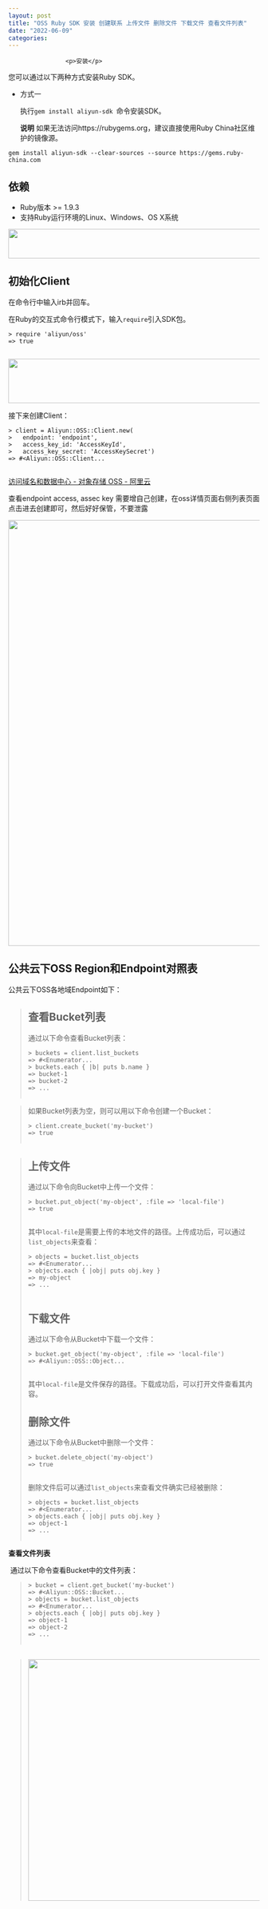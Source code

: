 ```yaml
---
layout: post
title: "OSS Ruby SDK 安装 创建联系 上传文件 删除文件 下载文件 查看文件列表"
date: "2022-06-09"
categories: 
---
```


                    <p>安装</p> 
<p id="p-5gi-vdc-nhg">您可以通过以下两种方式安装Ruby SDK。</p> 
<ul id="ul-8x5-twa-mwc"><li id="li-eya-yqf-252">方式一 <p id="p-a86-npo-7dr">执行<code id="codeph-qrh-r5v-d5o">gem install aliyun-sdk </code>命令安装SDK。</p> <p><strong>说明</strong> 如果无法访问https://rubygems.org，建议直接使用Ruby China社区维护的镜像源。</p> </li></ul>
<pre><code>gem install aliyun-sdk --clear-sources --source https://gems.ruby-china.com </code></pre> 
<h2 id="title-55z-d3l-apj">依赖</h2> 
<ul id="ul-bxe-tfy-4vc">
<li id="li-zjj-xrx-c0y">Ruby版本 &gt;= 1.9.3</li>
<li id="li-3le-8qu-d16">支持Ruby运行环境的Linux、Windows、OS X系统</li>
</ul>
<p><img alt="" height="59" src="https://img-blog.csdnimg.cn/02c6520d437746c28e99358337d812fb.png" width="688"></p> 
<h2 id="h2-url-1">初始化Client</h2> 
<p>在命令行中输入irb并回车。</p> 
<p>在Ruby的交互式命令行模式下，输入<code>require</code>引入SDK包。</p> 
<pre><code>&gt; require 'aliyun/oss'
=&gt; true
			</code></pre> 
<p><img alt="" height="89" src="https://img-blog.csdnimg.cn/7ab80352201e402797bd14e4aaaf8e8a.png" width="545"></p> 
<p>接下来创建Client：</p> 
<pre><code>&gt; client = Aliyun::OSS::Client.new(
&gt;   endpoint: 'endpoint',
&gt;   access_key_id: 'AccessKeyId',
&gt;   access_key_secret: 'AccessKeySecret')
=&gt; #&lt;Aliyun::OSS::Client...
			</code></pre> 
<p><a href="https://help.aliyun.com/document_detail/31837.html?spm=a2c6h.13066369.question.5.3ab84362PPzJ88" title="访问域名和数据中心 - 对象存储 OSS - 阿里云">访问域名和数据中心 - 对象存储 OSS - 阿里云</a></p> 
<p>查看endpoint access, assec key 需要增自己创建，在oss详情页面右侧列表页面点击进去创建即可，然后好好保管，不要泄露</p> 
<p><img alt="" height="853" src="https://img-blog.csdnimg.cn/3ed090f0de164fbd9d561a7cf4ca5852.png" width="514"></p> 
<p></p> 
<h2 id="title-qvx-r3a-xr4">公共云下OSS Region和Endpoint对照表</h2> 
<p id="p-dp3-27s-j2h">公共云下OSS各地域Endpoint如下：</p> 
<blockquote> 
 <h2 id="h2-url-2">查看Bucket列表</h2> 
 <p>通过以下命令查看Bucket列表：</p> 
 <pre><code>&gt; buckets = client.list_buckets
=&gt; #&lt;Enumerator...
&gt; buckets.each { |b| puts b.name }
=&gt; bucket-1
=&gt; bucket-2
=&gt; ...
			</code></pre> 
</blockquote> 
<blockquote> 
 <p>如果Bucket列表为空，则可以用以下命令创建一个Bucket：</p> 
 <pre><code>&gt; client.create_bucket('my-bucket')
=&gt; true
			</code></pre> 
</blockquote> 
<blockquote> 
 <h2 id="h2-url-4">上传文件</h2> 
 <p>通过以下命令向Bucket中上传一个文件：</p> 
 <pre><code>&gt; bucket.put_object('my-object', :file =&gt; 'local-file')
=&gt; true
			</code></pre> 
 <p>其中<code>local-file</code>是需要上传的本地文件的路径。上传成功后，可以通过<code>list_objects</code>来查看：</p> 
 <pre><code>&gt; objects = bucket.list_objects
=&gt; #&lt;Enumerator...
&gt; objects.each { |obj| puts obj.key }
=&gt; my-object
=&gt; ...
			</code></pre> 
 <h2 id="h2-url-5">下载文件</h2> 
 <p>通过以下命令从Bucket中下载一个文件：</p> 
 <pre><code>&gt; bucket.get_object('my-object', :file =&gt; 'local-file')
=&gt; #&lt;Aliyun::OSS::Object...
			</code></pre> 
 <p>其中<code>local-file</code>是文件保存的路径。下载成功后，可以打开文件查看其内容。</p> 
 <h2 id="h2-url-6">删除文件</h2> 
 <p>通过以下命令从Bucket中删除一个文件：</p> 
 <pre><code>&gt; bucket.delete_object('my-object')
=&gt; true
			</code></pre> 
 <p>删除文件后可以通过<code>list_objects</code>来查看文件确实已经被删除：</p> 
 <pre><code>&gt; objects = bucket.list_objects
=&gt; #&lt;Enumerator...
&gt; objects.each { |obj| puts obj.key }
=&gt; object-1
=&gt; ...
			</code></pre> 
</blockquote> 
<p><strong>查看文件列表</strong></p> 
<p> 通过以下命令查看Bucket中的文件列表：</p> 
<blockquote> 
 <pre><code>&gt; bucket = client.get_bucket('my-bucket')
=&gt; #&lt;Aliyun::OSS::Bucket...
&gt; objects = bucket.list_objects
=&gt; #&lt;Enumerator...
&gt; objects.each { |obj| puts obj.key }
=&gt; object-1
=&gt; object-2
=&gt; ...
			</code></pre> 
</blockquote> 
<blockquote> 
 <h2 id="h2-url-3"><img alt="" height="484" src="https://img-blog.csdnimg.cn/7ab2afac1c6541938505f01aa8bddf12.png" width="1200"></h2> 
</blockquote>
                
